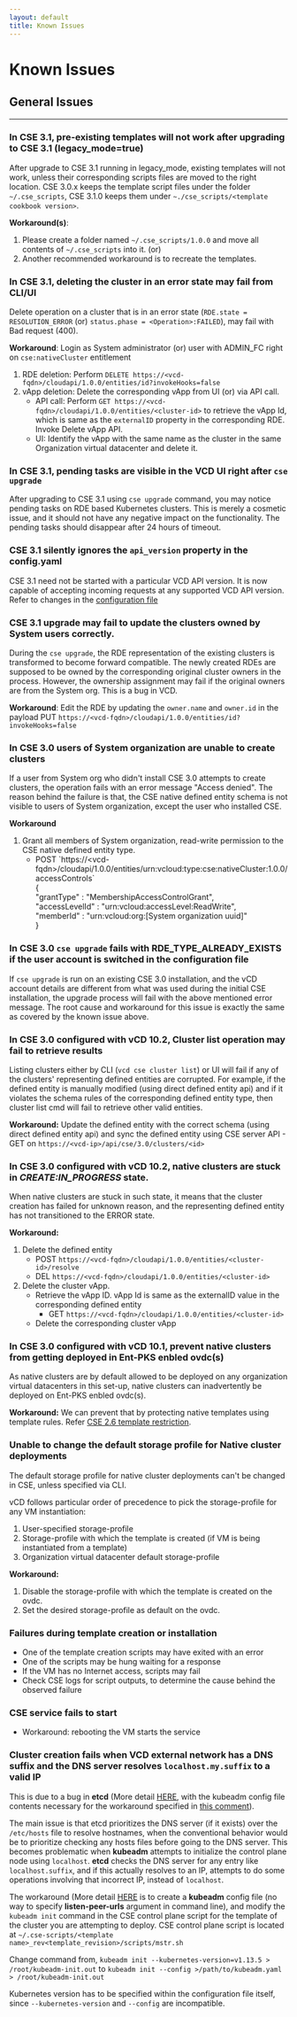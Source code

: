 ```yaml
---
layout: default
title: Known Issues
---
```

# Known Issues

<a name="general"></a>
## General Issues
---
<a name="templates-upgrade"></a>
### In CSE 3.1, pre-existing templates will not work after upgrading to CSE 3.1 (legacy_mode=true)
After upgrade to CSE 3.1 running in legacy_mode, existing templates will not work, 
unless their corresponding scripts files are moved to the right location.
CSE 3.0.x keeps the template script files under the folder `~/.cse_scripts`, 
CSE 3.1.0 keeps them under `~./cse_scripts/<template cookbook version>`.

**Workaround(s)**:
1. Please create a folder named `~/.cse_scripts/1.0.0` and move all contents of `~/.cse_scripts` into it.
   (or)
2. Another recommended workaround is to recreate the templates.

### In CSE 3.1, deleting the cluster in an error state may fail from CLI/UI
Delete operation on a cluster that is in an error state (`RDE.state = RESOLUTION_ERROR` (or) `status.phase = <Operation>:FAILED`), 
may fail with Bad request (400).

**Workaround**:
Login as System administrator (or) user with ADMIN_FC right on `cse:nativeCluster` entitlement

1. RDE deletion: Perform `DELETE https://<vcd-fqdn>/cloudapi/1.0.0/entities/id?invokeHooks=false`
2. vApp deletion: Delete the corresponding vApp from UI (or) via API call.
    - API call: Perform `GET https://<vcd-fqdn>/cloudapi/1.0.0/entities/<cluster-id>` to retrieve the
      vApp Id, which is same as the `externalID` property in the corresponding RDE. Invoke Delete vApp API.
    - UI: Identify the vApp with the same name as the cluster in the same Organization virtual datacenter and delete it.
    
### In CSE 3.1, pending tasks are visible in the VCD UI right after `cse upgrade`
After upgrading to CSE 3.1 using `cse upgrade` command, you may notice pending 
tasks on RDE based Kubernetes clusters. This is merely a cosmetic issue, and it 
should not have any negative impact on the functionality. The pending tasks should 
disappear after 24 hours of timeout.

### CSE 3.1 silently ignores the `api_version` property in the config.yaml
CSE 3.1 need not be started with a particular VCD API version. It is now capable of 
accepting incoming requests at any supported VCD API version. Refer to changes in the [configuration file](CSE_CONFIG.html#api_version)

### CSE 3.1 upgrade may fail to update the clusters owned by System users correctly.
During the `cse upgrade`, the RDE representation of the existing clusters is 
transformed to become forward compatible. The newly created RDEs are supposed 
to be owned by the corresponding original cluster owners in the process. 
However, the ownership assignment may fail if the original owners are from the System org.
This is a bug in VCD.

**Workaround**:
Edit the RDE by updating the `owner.name` and `owner.id` in the payload
PUT `https://<vcd-fqdn>/cloudapi/1.0.0/entities/id?invokeHooks=false`

### In CSE 3.0 users of System organization are unable to create clusters
If a user from System org who didn't install CSE 3.0 attempts to create clusters,
the operation fails with an error message "Access denied". The reason behind the
failure is that, the CSE native defined entity schema is not visible to users
of System organization, except the user who installed CSE.

**Workaround**
1. Grant all members of System organization, read-write permission to the
    CSE native defined entity type.
    * POST \`https://<vcd\-fqdn>/cloudapi/1.0.0/entities/urn:vcloud:type:cse:nativeCluster:1.0.0/accessControls`\
        {\
        "grantType" : "MembershipAccessControlGrant",\
        "accessLevelId" : "urn:vcloud:accessLevel:ReadWrite",\
        "memberId" : "urn:vcloud:org:[System organization uuid]"\
        }

### In CSE 3.0 `cse upgrade` fails with RDE_TYPE_ALREADY_EXISTS if the user account is switched in the configuration file
If `cse upgrade` is run on an existing CSE 3.0 installation, and the vCD account
details are different from what was used during the initial CSE installation, the
upgrade process will fail with the above mentioned error message. The root cause
and workaround for this issue is exactly the same as covered by the known issue
above.

### In CSE 3.0 configured with vCD 10.2, Cluster list operation may fail to retrieve results
Listing clusters either by CLI (`vcd cse cluster list`) or UI will fail if any of 
the clusters' representing defined entities are corrupted. For example, if the defined entity 
is manually modified (using direct defined entity api) and if it 
violates the schema rules of the corresponding defined entity type, then cluster 
list cmd will fail to retrieve other valid entities. 

**Workaround:** Update the defined entity with the correct schema (using direct defined entity api) 
and sync the defined entity using CSE server API - GET on `https://<vcd-ip>/api/cse/3.0/clusters/<id>`

### In CSE 3.0 configured with vCD 10.2, native clusters are stuck in _CREATE:IN_PROGRESS_ state.
When native clusters are stuck in such state, it means that the cluster 
creation has failed for unknown reason, and the representing defined entity 
has not transitioned to the ERROR state. 

**Workaround:**
1. Delete the defined entity
    * POST `https://<vcd-fqdn>/cloudapi/1.0.0/entities/<cluster-id>/resolve`
    * DEL `https://<vcd-fqdn>/cloudapi/1.0.0/entities/<cluster-id>`
2. Delete the cluster vApp. 
    * Retrieve the vApp ID. vApp Id is same as the externalID value in the 
    corresponding defined entity
        * GET `https://<vcd-fqdn>/cloudapi/1.0.0/entities/<cluster-id>`
    * Delete the corresponding cluster vApp

### In CSE 3.0 configured with vCD 10.1, prevent native clusters from getting deployed in Ent-PKS enbled ovdc(s)
As native clusters are by default allowed to be deployed on any organization 
virtual datacenters in this set-up, native clusters can inadvertently be deployed on 
Ent-PKS enbled ovdc(s). 

**Workaround:** We can prevent that by protecting native templates using template rules. 
Refer [CSE 2.6 template restriction](TEMPLATE_MANAGEMENT.html#restrict_templates).

### Unable to change the default storage profile for Native cluster deployments
The default storage profile for native cluster deployments can't be changed in 
CSE, unless specified via CLI.

vCD follows particular order of precedence to pick the storage-profile for any VM instantiation:
1. User-specified storage-profile
2. Storage-profile with which the template is created (if VM is being instantiated from a template)
3. Organization virtual datacenter default storage-profile

**Workaround:**
1. Disable the storage-profile with which the template is created on the ovdc.
2. Set the desired storage-profile as default on the ovdc.

### Failures during template creation or installation

- One of the template creation scripts may have exited with an error
- One of the scripts may be hung waiting for a response
- If the VM has no Internet access, scripts may fail
- Check CSE logs for script outputs, to determine the cause behind the observed failure

### CSE service fails to start

- Workaround: rebooting the VM starts the service


### Cluster creation fails when VCD external network has a DNS suffix and the DNS server resolves `localhost.my.suffix` to a valid IP

This is due to a bug in **etcd** (More detail [HERE](https://github.com/kubernetes/kubernetes/issues/57709),
with the kubeadm config file contents necessary for the workaround specified in
[this comment](https://github.com/kubernetes/kubernetes/issues/57709#issuecomment-355709778)).

The main issue is that etcd prioritizes the DNS server (if it exists) over the
`/etc/hosts` file to resolve hostnames, when the conventional behavior would be
to prioritize checking any hosts files before going to the DNS server. This
becomes problematic when **kubeadm** attempts to initialize the control plane node
using `localhost`. **etcd** checks the DNS server for any entry like
`localhost.suffix`, and if this actually resolves to an IP, attempts to do some
operations involving that incorrect IP, instead of `localhost`.

The workaround (More detail [HERE](https://github.com/kubernetes/kubernetes/issues/57709#issuecomment-355709778)
is to create a **kubeadm** config file (no way to specify **listen-peer-urls**
argument in command line), and modify the `kubeadm init` command in the CSE
control plane script for the template of the cluster you are attempting to deploy.
CSE control plane script is located at
`~/.cse-scripts/<template name>_rev<template_revision>/scripts/mstr.sh`

Change command from,
`kubeadm init --kubernetes-version=v1.13.5 > /root/kubeadm-init.out`
to
`kubeadm init --config >/path/to/kubeadm.yaml > /root/kubeadm-init.out`

Kubernetes version has to be specified within the configuration file itself,
since `--kubernetes-version` and `--config` are incompatible.